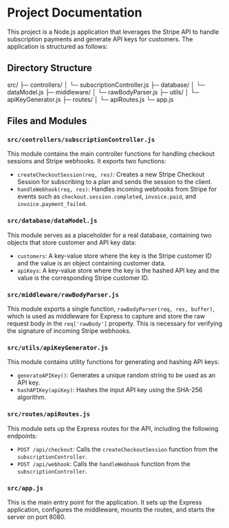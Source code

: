 # Project Documentation

This project is a Node.js application that leverages the Stripe API to handle subscription payments and generate API keys for customers. The application is structured as follows:

## Directory Structure

src/
├─ controllers/
│ └─ subscriptionController.js
├─ database/
│ └─ dataModel.js
├─ middleware/
│ └─ rawBodyParser.js
├─ utils/
│ └─ apiKeyGenerator.js
├─ routes/
│ └─ apiRoutes.js
└─ app.js

## Files and Modules

### `src/controllers/subscriptionController.js`

This module contains the main controller functions for handling checkout sessions and Stripe webhooks. It exports two functions:

- `createCheckoutSession(req, res)`: Creates a new Stripe Checkout Session for subscribing to a plan and sends the session to the client.
- `handleWebhook(req, res)`: Handles incoming webhooks from Stripe for events such as `checkout.session.completed`, `invoice.paid`, and `invoice.payment_failed`.

### `src/database/dataModel.js`

This module serves as a placeholder for a real database, containing two objects that store customer and API key data:

- `customers`: A key-value store where the key is the Stripe customer ID and the value is an object containing customer data.
- `apiKeys`: A key-value store where the key is the hashed API key and the value is the corresponding Stripe customer ID.

### `src/middleware/rawBodyParser.js`

This module exports a single function, `rawBodyParser(req, res, buffer)`, which is used as middleware for Express to capture and store the raw request body in the `req['rawBody']` property. This is necessary for verifying the signature of incoming Stripe webhooks.

### `src/utils/apiKeyGenerator.js`

This module contains utility functions for generating and hashing API keys:

- `generateAPIKey()`: Generates a unique random string to be used as an API key.
- `hashAPIKey(apiKey)`: Hashes the input API key using the SHA-256 algorithm.

### `src/routes/apiRoutes.js`

This module sets up the Express routes for the API, including the following endpoints:

- `POST /api/checkout`: Calls the `createCheckoutSession` function from the `subscriptionController`.
- `POST /api/webhook`: Calls the `handleWebhook` function from the `subscriptionController`.

### `src/app.js`

This is the main entry point for the application. It sets up the Express application, configures the middleware, mounts the routes, and starts the server on port 8080.